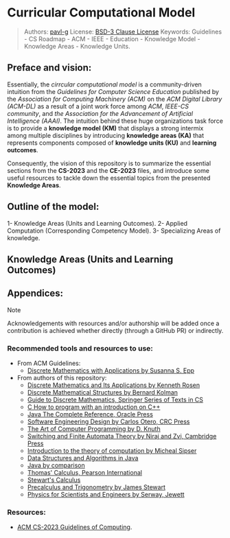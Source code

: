 # Curricular Computational Model
> Authors: [pavl-g](https://github.com/pavly-gerges)
> License: [BSD-3 Clause License](https://github.com/Electrostat-Lab/Future-Minds-Contributions/blob/master/LICENSE)
> Keywords: Guidelines - CS Roadmap - ACM - IEEE - Education - Knowledge Model - Knowledge Areas - Knowledge Units.

## Preface and vision:
Essentially, the _cirrcular computational model_ is a community-driven intuition from the _Guidelines for Computer Science Education_ published by the _Association for Computing Machinery (ACM)_ on the _ACM Digital Library (ACM-DL)_ as a result of a joint work force among _ACM_, _IEEE-CS community_, and _the Association for the Advancement of Artificial Intelligence (AAAI)_. The intuition behind these huge organizations task force is to provide a **knowledge model (KM)** that displays a strong intermix among multiple disciplines by introducing **knowledge areas (KA)** that represents components composed of **knowledge units (KU)** and **learning outcomes**.

Consequently, the vision of this repository is to summarize the essential sections from the **CS-2023** and the **CE-2023** files, and introduce some useful resources to tackle down the essential topics from the presented **Knowledge Areas**.

## Outline of the model:
1- Knowledge Areas (Units and Learning Outcomes).
2- Applied Computation (Corresponding Competency Model).
3- Specializing Areas of knowledge.

## Knowledge Areas (Units and Learning Outcomes)

## Appendices: 
> [!NOTE]
> Acknowledgements with resources and/or authorship will be added once a contribution is achieved whether directly (through a GitHub PR)
> or indirectly.

### Recommended tools and resources to use:
* From ACM Guidelines:
  * [Discrete Mathematics with Applications by Susanna S. Epp](https://www.amazon.com/Discrete-Mathematics-Applications-Susanna-Epp/dp/0495391328) 
* From authors of this repository:
  * [Discrete Mathematics and Its Applications by Kenneth Rosen](https://www.amazon.com/Discrete-Mathematics-Its-Applications-Seventh/dp/0073383090)
  * [Discrete Mathematical Structures by Bernard Kolman]()
  * [Guide to Discrete Mathematics, Springer Series of Texts in CS](https://link.springer.com/book/10.1007/978-3-030-81588-2)
  * [C How to program with an introduction on C++]()
  * [Java The Complete Reference, Oracle Press]()
  * [Software Engineering Design by Carlos Otero, CRC Press]()
  * [The Art of Computer Programming by D. Knuth]()
  * [Switching and Finite Automata Theory by Niraj and Zvi, Cambridge Press]()
  * [Introduction to the theory of computation by Micheal Sipser]()
  * [Data Structures and Algorithms in Java]()
  * [Java by comparison]()
  * [Thomas' Calculus, Pearson International]()
  * [Stewart's Calculus]()
  * [Precalculus and Trigonometry by James Stewart]()
  * [Physics for Scientists and Engineers by Serway, Jewett]()

### Resources: 
* [ACM CS-2023 Guidelines of Computing](https://www.acm.org/education/curricula-recommendations).
